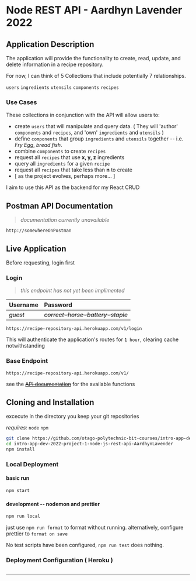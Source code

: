 # Node REST API - Aardhyn Lavender 2022

## Application Description

The application will provide the functionality to create, read, update, and delete information in a recipe repository.

For now, I can think of 5 Collections that include potentially 7 relationships.

`users` `ingredients` `utensils` `components` `recipes`

### Use Cases

These collections in conjunction with the API will allow users to:

- create `users` that will manipulate and query data. ( They will 'author' `components` and `recipes`, and 'own' `ingredients` and `utensils` )
- define `components` that group `ingredients` and `utensils` together -- i.e. _Fry Egg_, _bread fish_.
- combine `components` to create `recipes`
- request all `recipes` that use **x, y, z** ingredients
- query all `ingredients` for a given `recipe`
- request all `recipes` that take less than **n** to create
- [ as the project evolves, perhaps more... ]

I aim to use this API as the backend for my React CRUD

## Postman API Documentation

> _documentation currently unavailable_

```url
http://somewhereOnPostman
```

## Live Application

Before requesting, login first

### Login

> _this endpoint has not yet been implimented_

| Username    | Password                           |
| :---------- | :--------------------------------- |
| ~~_guest_~~ | ~~_correct-horse-battery-staple_~~ |

```url
https://recipe-repository-api.herokuapp.com/v1/login
```

This will authenticate the application's routes for `1 hour`, clearing cache notwithstanding

### Base Endpoint

```url
https://recipe-repository-api.herokuapp.com/v1/
```

see the ~~[API documentation]()~~ for the available functions

## Cloning and Installation

excecute in the directory you keep your git repositories

_requires:_ `node` `npm`

```bash
git clone https://github.com/otago-polytechnic-bit-courses/intro-app-dev-2022-project-1-node-js-rest-api-AardhynLavender
cd intro-app-dev-2022-project-1-node-js-rest-api-AardhynLavender
npm install
```

### Local Deployment

#### basic run

```bash
npm start
```

#### development -- nodemon and prettier

```bash
npm run local
```

just use `npm run format` to format without running. alternatively, configure prettier to `format on save`

No test scripts have been configured, `npm run test` does nothing.

### Deployment Configuration ( Heroku )

```bash

```

---
